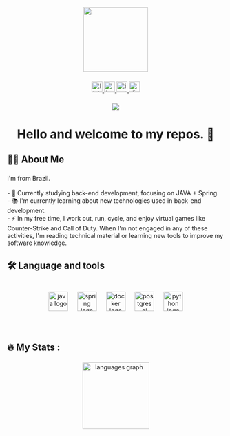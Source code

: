 <div align="center">
  <img height="150" src="https://media1.giphy.com/media/v1.Y2lkPTc5MGI3NjExcTVid3BpZ2Q2aHh4dHB1OW0xcHRiMWhkMXpxM3psbzFqa3JlZXBwZyZlcD12MV9pbnRlcm5hbF9naWZfYnlfaWQmY3Q9Zw/EZr27ZbJwmjE9PGyLN/giphy.gif"  />
</div>

###

<div align="center">
  <a href="https://www.linkedin.com/in/thiagoduartelisboa/" target="_blank">
    <img src="https://img.shields.io/static/v1?message=LINKEDIN&logo=linkedin&label=&color=0077B5&logoColor=white&labelColor=&style=for-the-badge" height="25" alt="linkedin logo"  />
  </a>
  <a href="https://www.behance.net/thiagolisboa14" target="_blank">
    <img src="https://img.shields.io/static/v1?message=BEHANCE&logo=behance&label=&color=1769ff&logoColor=white&labelColor=&style=for-the-badge" height="25" alt="behance logo"  />
  </a>
  <a href="https://www.instagram.com/drt_duarte/" target="_blank">
    <img src="https://img.shields.io/static/v1?message=INSTAGRAM&logo=instagram&label=&color=E4405F&logoColor=white&labelColor=&style=for-the-badge" height="25" alt="instagram logo"  />
  </a>
  <a href="lisboa9055" target="_blank">
    <img src="https://img.shields.io/static/v1?message=Discord&logo=discord&label=&color=7289DA&logoColor=white&labelColor=&style=for-the-badge" height="25" alt="discord logo"  />
  </a>
</div>

###

<div align="center">
  <img src="https://visitor-badge.laobi.icu/badge?page_id=tvlisboa.tvlisboa&left_text=visitors"  />
</div>

###

<h1 align="center">Hello and welcome to my repos. 👋</h1>

###

<h2 align="left">👩‍💻  About Me</h2>

###

<p align="left">i'm from Brazil.<br><br>- 🔭 Currently studying back-end development, focusing on JAVA + Spring.<br>- 📚 I'm currently learning about new technologies used in back-end development.<br>- ⚡ In my free time, I work out, run, cycle, and enjoy virtual games like Counter-Strike and Call of Duty. When I'm not engaged in any of these activities, I'm reading technical material or learning new tools to improve my software knowledge.</p>

###

<h2 align="left">🛠 Language and tools</h2>

###

<br clear="both">

<div align="center">
  <img src="https://cdn.jsdelivr.net/gh/devicons/devicon/icons/java/java-original.svg" height="45" alt="java logo"  />
  <img width="14" />
  <img src="https://cdn.jsdelivr.net/gh/devicons/devicon/icons/spring/spring-original.svg" height="45" alt="spring logo"  />
  <img width="14" />
  <img src="https://cdn.jsdelivr.net/gh/devicons/devicon/icons/docker/docker-original.svg" height="45" alt="docker logo"  />
  <img width="14" />
  <img src="https://cdn.jsdelivr.net/gh/devicons/devicon/icons/postgresql/postgresql-original.svg" height="45" alt="postgresql logo"  />
  <img width="14" />
  <img src="https://cdn.jsdelivr.net/gh/devicons/devicon/icons/python/python-original.svg" height="45" alt="python logo"  />
</div>

###

<br clear="both">

<h2 align="left">🔥   My Stats :</h2>

###

<div align="center">
  <img src="https://github-readme-stats.vercel.app/api/top-langs?username=tvlisboa&locale=en&hide_title=false&layout=compact&card_width=320&langs_count=10&theme=highcontrast&hide_border=true&order=2" height="155" alt="languages graph"  />
</div>

###
